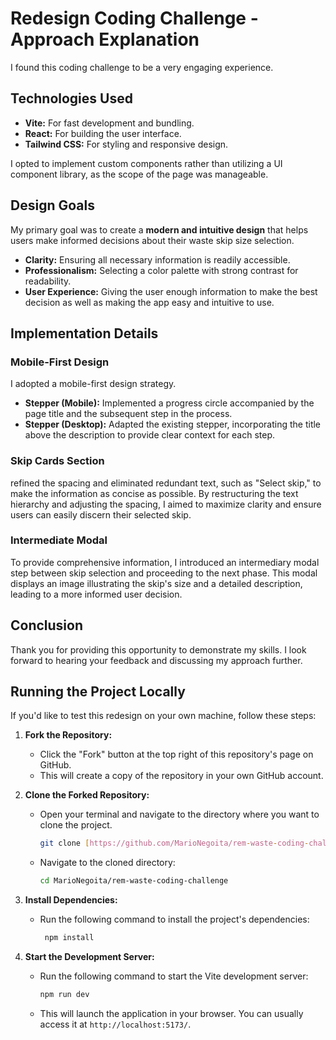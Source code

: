 # Redesign Coding Challenge - Approach Explanation

I found this coding challenge to be a very engaging experience.

## Technologies Used

- **Vite:** For fast development and bundling.
- **React:** For building the user interface.
- **Tailwind CSS:** For styling and responsive design.

I opted to implement custom components rather than utilizing a UI component library, as the scope of the page was manageable.

## Design Goals

My primary goal was to create a **modern and intuitive design** that helps users make informed decisions about their waste skip size selection.

- **Clarity:** Ensuring all necessary information is readily accessible.
- **Professionalism:** Selecting a color palette with strong contrast for readability.
- **User Experience:** Giving the user enough information to make the best decision as well as making the app easy and intuitive to use.

## Implementation Details

### Mobile-First Design

I adopted a mobile-first design strategy.

- **Stepper (Mobile):** Implemented a progress circle accompanied by the page title and the subsequent step in the process.
- **Stepper (Desktop):** Adapted the existing stepper, incorporating the title above the description to provide clear context for each step.

### Skip Cards Section

refined the spacing and eliminated redundant text, such as "Select skip," to make the information as concise as possible. By restructuring the text hierarchy and adjusting the spacing, I aimed to maximize clarity and ensure users can easily discern their selected skip.

### Intermediate Modal

To provide comprehensive information, I introduced an intermediary modal step between skip selection and proceeding to the next phase. This modal displays an image illustrating the skip's size and a detailed description, leading to a more informed user decision.

## Conclusion

Thank you for providing this opportunity to demonstrate my skills. I look forward to hearing your feedback and discussing my approach further.

## Running the Project Locally

If you'd like to test this redesign on your own machine, follow these steps:

1.  **Fork the Repository:**

    - Click the "Fork" button at the top right of this repository's page on GitHub.
    - This will create a copy of the repository in your own GitHub account.

2.  **Clone the Forked Repository:**

    - Open your terminal and navigate to the directory where you want to clone the project.

      ```bash
      git clone [https://github.com/MarioNegoita/rem-waste-coding-challenge.git](https://www.google.com/search?q=https://github.com/MarioNegoita/rem-waste-coding-challenge.git)
      ```

    - Navigate to the cloned directory:
      ```bash
      cd MarioNegoita/rem-waste-coding-challenge
      ```

3.  **Install Dependencies:**

    - Run the following command to install the project's dependencies:

      ```bash
       npm install
      ```

4.  **Start the Development Server:**

    - Run the following command to start the Vite development server:

      ```bash
      npm run dev
      ```

    - This will launch the application in your browser. You can usually access it at `http://localhost:5173/`.
